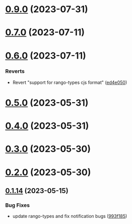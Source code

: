 # [0.9.0](https://github.com/rango-exchange/rango-client/compare/provider-binance-chain-wallet@0.8.0...provider-binance-chain-wallet@0.9.0) (2023-07-31)



# [0.7.0](https://github.com/rango-exchange/rango-client/compare/provider-binance-chain-wallet@0.6.0...provider-binance-chain-wallet@0.7.0) (2023-07-11)



# [0.6.0](https://github.com/rango-exchange/rango-client/compare/provider-binance-chain-wallet@0.5.0...provider-binance-chain-wallet@0.6.0) (2023-07-11)


### Reverts

* Revert "support for rango-types cjs format" ([ed4e050](https://github.com/rango-exchange/rango-client/commit/ed4e050bfc0dcde7aeffa6b0d73b02080a5721eb))



# [0.5.0](https://github.com/rango-exchange/rango-client/compare/provider-binance-chain-wallet@0.4.0...provider-binance-chain-wallet@0.5.0) (2023-05-31)



# [0.4.0](https://github.com/rango-exchange/rango-client/compare/provider-binance-chain-wallet@0.3.0...provider-binance-chain-wallet@0.4.0) (2023-05-31)



# [0.3.0](https://github.com/rango-exchange/rango-client/compare/provider-binance-chain-wallet@0.2.0...provider-binance-chain-wallet@0.3.0) (2023-05-30)



# [0.2.0](https://github.com/rango-exchange/rango-client/compare/provider-binance-chain-wallet@0.1.15...provider-binance-chain-wallet@0.2.0) (2023-05-30)



## [0.1.14](https://github.com/rango-exchange/rango-client/compare/provider-binance-chain-wallet@0.1.13...provider-binance-chain-wallet@0.1.14) (2023-05-15)


### Bug Fixes

* update rango-types and fix notification bugs ([993f185](https://github.com/rango-exchange/rango-client/commit/993f185e0b8c5e5e15a2c65ba2d85d1f9c8daa90))



